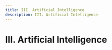 ```yaml
---
title: III. Artificial Intelligence
description: III. Artificial Intelligence
---
```


# III. Artificial Intelligence